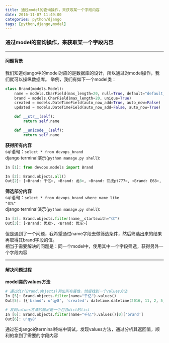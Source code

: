```yaml
---
title: 通过model的查询操作，来获取某一个字段内容
date: 2016-11-07 11:49:00
categories: python/django
tags: [python,django,model]
---
```

### 通过model的查询操作，来获取某一个字段内容

----

#### 问题背景
我们知道django中的model对应的是数据库的设计，所以通过对model操作，我们就可以操纵数据库。
举例，我们有如下一个model类：
``` python
class Brand(models.Model):
    name = models.CharField(max_length=20, null=True, default="default_name")
    brand = models.CharField(max_length=20, unique=True)
    created = models.DateTimeField(auto_now_add=True, auto_now=False)
    updated = models.DateTimeField(auto_now_add=False, auto_now=True)

    def __str__(self):
        return self.name

    def __unicode__(self):
        return self.name
```
**获得所有内容**  
sql语句：<code>select * from devops_brand</code>  
django terminal演示(<code>python manage.py shell</code>):
``` python
In [1]: from devops.models import Brand

In [2]: Brand.objects.all()
Out[2]: [<Brand: 千亿>, <Brand: 龙8>, <Brand: 亚虎pt777>, <Brand: E68>, <Brand: 优发>, <Brand: 优乐>, <Brand: 武松>, <Brand: 齐乐>]
```

**筛选部分内容**  
sql语句：<code>select * from devops_brand where name like "优%"</code>  
django terminal演示(<code>python manage.py shell</code>):
``` python
In [3]: Brand.objects.filter(name__startswith="优")
Out[3]: [<Brand: 优发>, <Brand: 优乐>]
```

但是遇到了一个问题，我希望通过name字段去做筛选条件，然后筛选出来的结果再取得其brand字段的值。  
相当于需要解决的问题是：同一个model中，使用其中一个字段筛选，获得另外一个字段内容

----

#### 解决问题过程
**model类的values方法**
``` python
# 通过dir(Brand.objects)列出所有属性，然后找到一个values方法
In [5]: Brand.objects.filter(name="千亿").values()
Out[5]: [{'brand': u'qy8', 'created': datetime.datetime(2016, 11, 2, 5, 1, 38, 783000, tzinfo=<UTC>), 'updated': datetime.datetime(2016, 11, 4, 5, 27, 28, 91000, tzinfo=<UTC>), u'id': 1, 'name': u'\u5343\u4ebf'}]

# 发现values方法的输出是一个包含dict的list
In [6]: Brand.objects.filter(name="千亿").values()[0]['brand']
Out[6]: u'qy8'
```

通过在django的terminal终端中调试，发现values方法，通过分析其返回值，顺利的拿到了需要的字段内容
